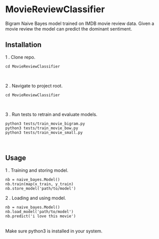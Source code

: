 # MovieReviewClassifier
Bigram Naive Bayes model trained on IMDB movie review data. Given a movie review the model can predict the dominant sentiment.
<br>
## Installation
1 . Clone repo.

```
cd MovieReviewClassifier
```
<br>

2 . Navigate to project root.

```
cd MovieReviewClassifier
```
<br>

3 . Run tests to retrain and evaluate models.
```
python3 tests/train_movie_bigram.py
python3 tests/train_movie_bow.py
python3 tests/train_movie_small.py
```
<br>

## Usage
1 . Training and storing model.

```
nb = naive_bayes.Model()
nb.train(map(x_train, y_train)
nb.store_model('path/to/model')
```

2 . Loading and using model.
```
nb = naive_bayes.Model()
nb.load_model('path/to/model')
nb.predict('i love this movie')
```

<br>
Make sure python3 is installed in your system.
